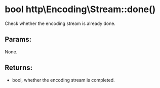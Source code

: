 # bool http\Encoding\Stream::done()

Check whether the encoding stream is already done.

## Params:

None.

## Returns:

* bool, whether the encoding stream is completed.
